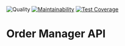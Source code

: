 ![Quality](https://github.com/wesley-ramos/order_manager/workflows/Quality/badge.svg)
[![Maintainability](https://api.codeclimate.com/v1/badges/344d9f04dbf51b59b015/maintainability)](https://codeclimate.com/github/wesley-ramos/order_manager/maintainability)
[![Test Coverage](https://api.codeclimate.com/v1/badges/344d9f04dbf51b59b015/test_coverage)](https://codeclimate.com/github/wesley-ramos/order_manager/test_coverage)
# Order Manager API
